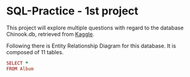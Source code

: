 # SQL-Practice - 1st project

This project will explore multiple questions with regard to the database Chinook.db, retrieved from [Kaggle](https://www.kaggle.com/datasets/marwandiab/chinookdatabase). 

Following there is Entity Relationship Diagram for this database. It is composed of 11 tables.

```ruby
SELECT *
FROM Album
```



